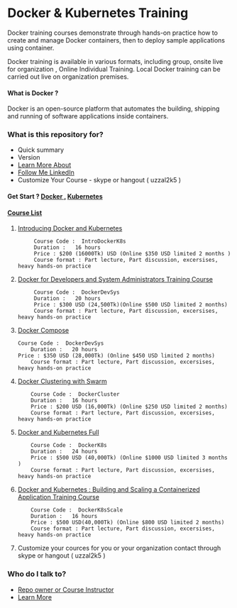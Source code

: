 # Docker & Kubernetes Training  #

Docker training courses demonstrate through hands-on practice how to create and manage Docker containers, then to deploy sample applications using container.

Docker training is available in various formats, including group, onsite live for organization , Online Individual Training. Local Docker training can be carried out live on organization  premises.

#### What is Docker ?
Docker is an open-source platform that automates the building, shipping and running of software applications inside containers.

### What is this repository for? ###

* Quick summary
* Version
* [Learn More About ](https://github.com/uzzal2k5)
* [ Follow Me LinkedIn ](https://www.linkedin.com/in/uzzal2k5)
* Customize Your Course - skype or hangout  ( uzzal2k5 ) 

#### Get Start ? [Docker ,](https://docker.com/) [Kubernetes](https://kubernetes.io/)
#### [ Course List ](https://github.com/uzzal2k5/docker_k8s_training/blob/master/README.md)

1) [Introducing Docker and Kubernetes](https://github.com/uzzal2k5/docker_k8s_training/blob/master/docker/introducing%20_docker_kubernetes.md)
    
        	Course Code :  IntroDockerK8s
        	Duration :   16 hours 
        	Price : $200 (16000Tk) USD (Online $350 USD limited 2 months )
        	Course format : Part lecture, Part discussion, excersises, heavy hands-on practice
              
2) [Docker for Developers and System Administrators Training Course](https://github.com/uzzal2k5/docker_k8s_training/blob/master/docker/developer_sysadmin.md)
        
        	Course Code :  DockerDevSys
        	Duration :   20 hours 
        	Price : $300 USD (24,500Tk)(Online $500 USD limited 2 months)
        	Course format : Part lecture, Part discussion, excersises, heavy hands-on practice
		
3)  [Docker Compose](https://github.com/uzzal2k5/docker_k8s_training/blob/master/docker/docker_compose.md)	
  	
	 
	 	Course Code :  DockerDevSys
       		Duration :   20 hours 
		Price : $350 USD (28,000Tk) (Online $450 USD limited 2 months)
        	Course format : Part lecture, Part discussion, excersises, heavy hands-on practice
              
4)  [Docker Clustering with Swarm](https://github.com/uzzal2k5/docker_k8s_training/blob/master/docker/docker_clustering_swarm.md)
    
        	Course Code :  DockerCluster
        	Duration :   16 hours 
       		Price : $200 USD (16,000Tk) (Online $250 USD limited 2 months)
        	Course format : Part lecture, Part discussion, excersises, heavy hands-on practice

5)  [Docker and Kubernetes Full](https://github.com/uzzal2k5/docker_k8s_training/blob/master/docker/docker_k8s_full.md)
        
        	Course Code :  DockerK8s
        	Duration :   24 hours 
        	Price : $500 USD (40,000Tk) (Online $1000 USD limited 3 months )
        	Course format : Part lecture, Part discussion, excersises, heavy hands-on practice

6)  [Docker and Kubernetes : Building and Scaling a Containerized Application Training Course](https://github.com/uzzal2k5/docker_k8s_training/blob/master/docker/docker_k8s_building_scaling.md)
        
        	Course Code :  DockerK8sScale
        	Duration :   16 hours 
			Price : $500 USD(40,000Tk) (Online $800 USD limited 2 months)
       	 	Course format : Part lecture, Part discussion, excersises, heavy hands-on practice
              

7) Customize your cources for you or your organization contact through skype or hangout ( uzzal2k5 )  
### Who do I talk to? ###

* [Repo owner or Course Instructor](https://www.linkedin.com/in/uzzal2k5)
* [Learn More](https://github.com/uzzal2k5) 

